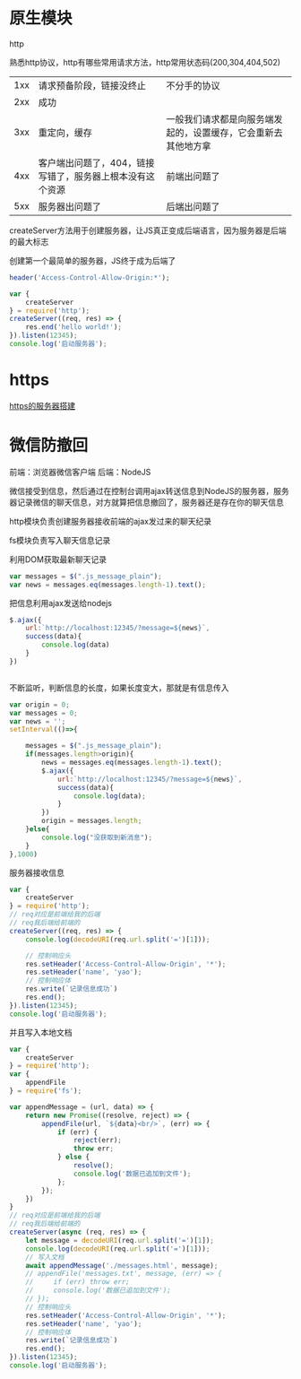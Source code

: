 # 原生模块

http

熟悉http协议，http有哪些常用请求方法，http常用状态码(200,304,404,502)

||||
|-|-|-|
|1xx|请求预备阶段，链接没终止|不分手的协议|
|2xx|成功||
|3xx|重定向，缓存|一般我们请求都是向服务端发起的，设置缓存，它会重新去其他地方拿|
|4xx|客户端出问题了，404，链接写错了，服务器上根本没有这个资源|前端出问题了|
|5xx|服务器出问题了|后端出问题了|

createServer方法用于创建服务器，让JS真正变成后端语言，因为服务器是后端的最大标志

创建第一个最简单的服务器，JS终于成为后端了
```php
header('Access-Control-Allow-Origin:*');
```
```js
var {
    createServer
} = require('http');
createServer((req, res) => {
    res.end('hello world!');
}).listen(12345);
console.log('启动服务器');
```

# https

[https的服务器搭建](https://github.com/Wscats/node-tutorial/tree/master/server/httpsServer)

# 微信防撤回

前端：浏览器微信客户端
后端：NodeJS

微信接受到信息，然后通过在控制台调用ajax转送信息到NodeJS的服务器，服务器记录微信的聊天信息，对方就算把信息撤回了，服务器还是存在你的聊天信息

http模块负责创建服务器接收前端的ajax发过来的聊天纪录

fs模块负责写入聊天信息记录

利用DOM获取最新聊天记录
```js
var messages = $(".js_message_plain");
var news = messages.eq(messages.length-1).text();
```

把信息利用ajax发送给nodejs
```js
$.ajax({
    url:`http://localhost:12345/?message=${news}`,
    success(data){
        console.log(data)
    }
})
```

```js

```
不断监听，判断信息的长度，如果长度变大，那就是有信息传入
```js
var origin = 0;
var messages = 0;
var news = '';
setInterval(()=>{

    messages = $(".js_message_plain");
    if(messages.length>origin){
        news = messages.eq(messages.length-1).text();
        $.ajax({
            url:`http://localhost:12345/?message=${news}`,
            success(data){
                console.log(data);
            }
        })
        origin = messages.length;
    }else{
        console.log("没获取到新消息");
    }
},1000)
```

服务器接收信息
```js
var {
    createServer
} = require('http');
// req对应是前端给我的后端
// req我后端给前端的
createServer((req, res) => {
    console.log(decodeURI(req.url.split('=')[1]));

    // 控制响应头
    res.setHeader('Access-Control-Allow-Origin', '*');
    res.setHeader('name', 'yao');
    // 控制响应体
    res.write(`记录信息成功`)
    res.end();
}).listen(12345);
console.log('启动服务器');
```
并且写入本地文档
```js
var {
    createServer
} = require('http');
var {
    appendFile
} = require('fs');

var appendMessage = (url, data) => {
    return new Promise((resolve, reject) => {
        appendFile(url, `${data}<br/>`, (err) => {
            if (err) {
                reject(err);
                throw err;
            } else {
                resolve();
                console.log('数据已追加到文件');
            };
        });
    })
}
// req对应是前端给我的后端
// req我后端给前端的
createServer(async (req, res) => {
    let message = decodeURI(req.url.split('=')[1]);
    console.log(decodeURI(req.url.split('=')[1]));
    // 写入文档
    await appendMessage('./messages.html', message);
    // appendFile('messages.txt', message, (err) => {
    //     if (err) throw err;
    //     console.log('数据已追加到文件');
    // });
    // 控制响应头
    res.setHeader('Access-Control-Allow-Origin', '*');
    res.setHeader('name', 'yao');
    // 控制响应体
    res.write(`记录信息成功`)
    res.end();
}).listen(12345);
console.log('启动服务器');
```